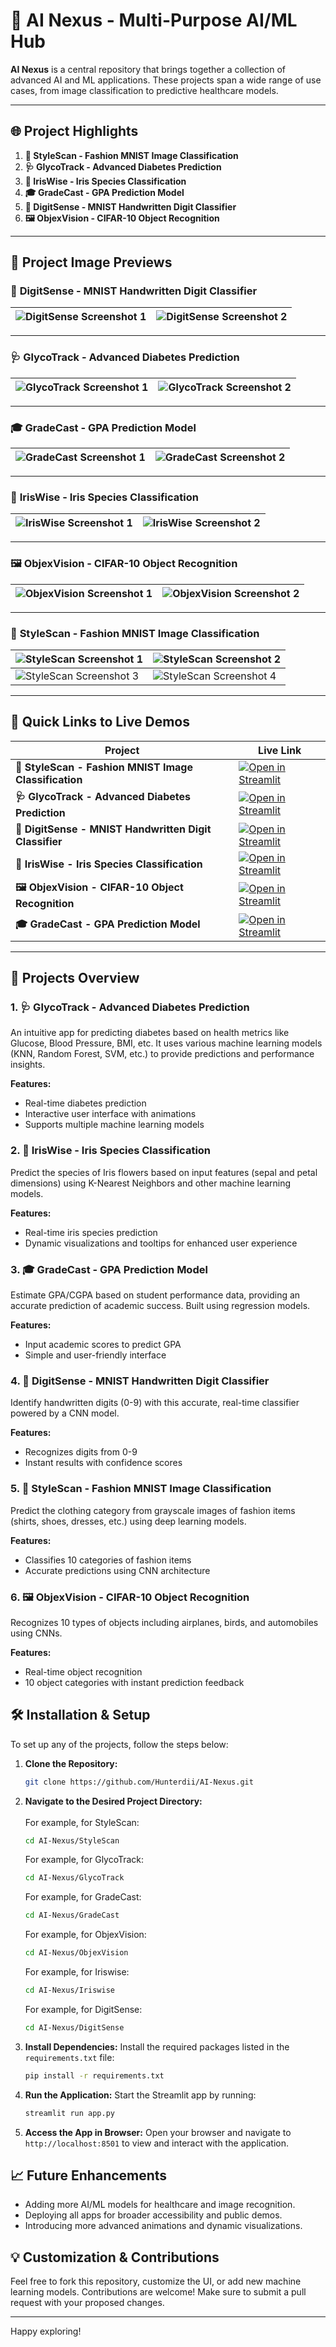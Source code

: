<!--# 🤖 AI Nexus - Multi-Purpose AI/ML Hub

**AI Nexus** is a central repository that hosts multiple AI/ML projects under one roof. From image classification to healthcare predictions, explore a diverse range of applications powered by advanced machine learning algorithms.

## Projects Included:

1. **👗 StyleScan - Fashion MNIST Image Classification**
2. **🩺 GlycoTrack - Advanced Diabetes Prediction**
3. **🌸 IrisWise - Iris Species Classification**
4. **🎓 GradeCast - GPA Prediction Model**
5. **🧮 DigitSense - MNIST Handwritten Digit Classifier**
6. **🖼️ ObjexVision - CIFAR-10 Object Recognition**



| **DigitSense**                                                                                                          | **GlycoTrack**                                                                                                           | **GradeCast**                                                                                                         |
|-------------------------------------------------------------------------------------------------------------------------|-------------------------------------------------------------------------------------------------------------------------|-----------------------------------------------------------------------------------------------------------------------|
| ![DigitSense Screenshot 1](https://github.com/user-attachments/assets/07b2da72-ab12-4b1e-a34a-eb7ea2a8f7e4)             | ![GlycoTrack Screenshot 1](https://github.com/user-attachments/assets/78e93cff-fb58-4ec3-875b-c7f7c0ede361)             | ![GradeCast Screenshot 1](https://github.com/user-attachments/assets/3edb12e1-1315-4b7c-b276-32702cc81c2b)            |
| ![DigitSense Screenshot 2](https://github.com/user-attachments/assets/5bd05631-063f-4a91-8a5c-6c17ea223734)             | ![GlycoTrack Screenshot 2](https://github.com/user-attachments/assets/77bc11b3-df18-434f-8b1c-293b28106549)             | ![GradeCast Screenshot 2](https://github.com/user-attachments/assets/7a3aefd3-b4d4-455f-b0b7-5c1a261db09a)            |

| **IrisWise**                                                                                                           | **ObjexVision**                                                                                                         | **StyleScan**                                                                                                         |
|------------------------------------------------------------------------------------------------------------------------|------------------------------------------------------------------------------------------------------------------------|-----------------------------------------------------------------------------------------------------------------------|
| ![IrisWise Screenshot 1](https://github.com/user-attachments/assets/c6eb8853-cdbf-490d-808e-321f54aac302)              | ![ObjexVision Screenshot 1](https://github.com/user-attachments/assets/cd711e2c-a57e-42e4-885d-bb2be034cedd)           | ![StyleScan Screenshot 1](https://github.com/user-attachments/assets/f77573fd-621f-4d2f-b639-6e792acbb93b)            |
| ![IrisWise Screenshot 2](https://github.com/user-attachments/assets/eabe3d13-7678-4f97-9e5d-df8dabe99338)              | ![ObjexVision Screenshot 2](https://github.com/user-attachments/assets/a47caf07-e34f-4950-a28b-5402b11169ef)           | ![StyleScan Screenshot 2](https://github.com/user-attachments/assets/9adc5e4c-2bcd-4076-9a22-0f0cf0747d69)            |

## 🚀 Quick Links to Live Demos

| **Project Name**                                     | **Live Link**                                                                                                          |
|------------------------------------------------------|----------------------------------------------------------------------------------------------------------------------------|
| **👗 StyleScan - Fashion MNIST Image Classification** | [![Open in Streamlit](https://static.streamlit.io/badges/streamlit_badge_black_white.svg)](https://stylescan.streamlit.app/) |
| **🩺 GlycoTrack - Advanced Diabetes Prediction**      | [![Open in Streamlit](https://static.streamlit.io/badges/streamlit_badge_black_white.svg)](https://glycotrack.streamlit.app/)|
| **🧮 DigitSense - MNIST Handwritten Digit Classifier**| [![Open in Streamlit](https://static.streamlit.io/badges/streamlit_badge_black_white.svg)](https://predictadigit.streamlit.app/)|
| **🌸 IrisWise - Iris Species Prediction**             | [![Open in Streamlit](https://static.streamlit.io/badges/streamlit_badge_black_white.svg)](https://iriswise.streamlit.app/)  |
| **🖼️ ObjexVision - CIFAR-10 Object Recognition**      | [![Open in Streamlit](https://static.streamlit.io/badges/streamlit_badge_black_white.svg)](https://pictoverse.streamlit.app/)|
| **🎓 GradeCast - GPA Prediction Model**               | [![Open in Streamlit](https://static.streamlit.io/badges/streamlit_badge_black_white.svg)](https://gradecast.streamlit.app/) |
-->



# 🤖 **AI Nexus - Multi-Purpose AI/ML Hub**

**AI Nexus** is a central repository that brings together a collection of advanced AI and ML applications. These projects span a wide range of use cases, from image classification to predictive healthcare models.

---

## 🌐 **Project Highlights**

1. **👗 StyleScan - Fashion MNIST Image Classification**
2. **🩺 GlycoTrack - Advanced Diabetes Prediction**
3. **🌸 IrisWise - Iris Species Classification**
4. **🎓 GradeCast - GPA Prediction Model**
5. **🧮 DigitSense - MNIST Handwritten Digit Classifier**
6. **🖼️ ObjexVision - CIFAR-10 Object Recognition**

---

## 🎨 **Project Image Previews**

### 🧮 **DigitSense - MNIST Handwritten Digit Classifier**

| ![DigitSense Screenshot 1](https://github.com/user-attachments/assets/07b2da72-ab12-4b1e-a34a-eb7ea2a8f7e4) | ![DigitSense Screenshot 2](https://github.com/user-attachments/assets/5bd05631-063f-4a91-8a5c-6c17ea223734) |
|-----------------------------------------------------------------------------------------------------------------|-----------------------------------------------------------------------------------------------------------------|

---

### 🩺 **GlycoTrack - Advanced Diabetes Prediction**

| ![GlycoTrack Screenshot 1](https://github.com/user-attachments/assets/78e93cff-fb58-4ec3-875b-c7f7c0ede361) | ![GlycoTrack Screenshot 2](https://github.com/user-attachments/assets/77bc11b3-df18-434f-8b1c-293b28106549) |
|-----------------------------------------------------------------------------------------------------------------|-----------------------------------------------------------------------------------------------------------------|

---

### 🎓 **GradeCast - GPA Prediction Model**

| ![GradeCast Screenshot 1](https://github.com/user-attachments/assets/3edb12e1-1315-4b7c-b276-32702cc81c2b)  | ![GradeCast Screenshot 2](https://github.com/user-attachments/assets/7a3aefd3-b4d4-455f-b0b7-5c1a261db09a)  |
|-----------------------------------------------------------------------------------------------------------------|-----------------------------------------------------------------------------------------------------------------|

---

### 🌸 **IrisWise - Iris Species Classification**

| ![IrisWise Screenshot 1](https://github.com/user-attachments/assets/c6eb8853-cdbf-490d-808e-321f54aac302)  | ![IrisWise Screenshot 2](https://github.com/user-attachments/assets/eabe3d13-7678-4f97-9e5d-df8dabe99338)  |
|-----------------------------------------------------------------------------------------------------------------|-----------------------------------------------------------------------------------------------------------------|

---

### 🖼️ **ObjexVision - CIFAR-10 Object Recognition**

| ![ObjexVision Screenshot 1](https://github.com/user-attachments/assets/cd711e2c-a57e-42e4-885d-bb2be034cedd) | ![ObjexVision Screenshot 2](https://github.com/user-attachments/assets/a47caf07-e34f-4950-a28b-5402b11169ef) |
|-----------------------------------------------------------------------------------------------------------------|-----------------------------------------------------------------------------------------------------------------|

---

### 👗 **StyleScan - Fashion MNIST Image Classification**

| ![StyleScan Screenshot 1](https://github.com/user-attachments/assets/f77573fd-621f-4d2f-b639-6e792acbb93b)  | ![StyleScan Screenshot 2](https://github.com/user-attachments/assets/9adc5e4c-2bcd-4076-9a22-0f0cf0747d69)  |
|-----------------------------------------------------------------------------------------------------------------|-----------------------------------------------------------------------------------------------------------------|
| ![StyleScan Screenshot 3](https://github.com/user-attachments/assets/a018a967-07f5-42cd-9135-366462521840)  | ![StyleScan Screenshot 4](https://github.com/user-attachments/assets/46b9f961-b50e-4813-b201-aedd4441ef7d)  |

---

## 🚀 **Quick Links to Live Demos**

| **Project**                                          | **Live Link**                                                                                                          |
|------------------------------------------------------|-----------------------------------------------------------------------------------------------------------------------|
| **👗 StyleScan - Fashion MNIST Image Classification** | [![Open in Streamlit](https://static.streamlit.io/badges/streamlit_badge_black_white.svg)](https://stylescan.streamlit.app/) |
| **🩺 GlycoTrack - Advanced Diabetes Prediction**      | [![Open in Streamlit](https://static.streamlit.io/badges/streamlit_badge_black_white.svg)](https://glycotrack.streamlit.app/)|
| **🧮 DigitSense - MNIST Handwritten Digit Classifier**| [![Open in Streamlit](https://static.streamlit.io/badges/streamlit_badge_black_white.svg)](https://predictadigit.streamlit.app/)|
| **🌸 IrisWise - Iris Species Classification**        | [![Open in Streamlit](https://static.streamlit.io/badges/streamlit_badge_black_white.svg)](https://iriswise.streamlit.app/) |
| **🖼️ ObjexVision - CIFAR-10 Object Recognition**      | [![Open in Streamlit](https://static.streamlit.io/badges/streamlit_badge_black_white.svg)](https://objexvision.streamlit.app/)|
| **🎓 GradeCast - GPA Prediction Model**               | [![Open in Streamlit](https://static.streamlit.io/badges/streamlit_badge_black_white.svg)](https://gradecast.streamlit.app/) |

---

## 📂 Projects Overview

### 1. **🩺 GlycoTrack - Advanced Diabetes Prediction**

An intuitive app for predicting diabetes based on health metrics like Glucose, Blood Pressure, BMI, etc. It uses various machine learning models (KNN, Random Forest, SVM, etc.) to provide predictions and performance insights.

**Features:**
- Real-time diabetes prediction
- Interactive user interface with animations
- Supports multiple machine learning models

### 2. **🌸 IrisWise - Iris Species Classification**

Predict the species of Iris flowers based on input features (sepal and petal dimensions) using K-Nearest Neighbors and other machine learning models.

**Features:**
- Real-time iris species prediction
- Dynamic visualizations and tooltips for enhanced user experience

### 3. **🎓 GradeCast - GPA Prediction Model**

Estimate GPA/CGPA based on student performance data, providing an accurate prediction of academic success. Built using regression models.

**Features:**
- Input academic scores to predict GPA
- Simple and user-friendly interface

### 4. **🧮 DigitSense - MNIST Handwritten Digit Classifier**

Identify handwritten digits (0-9) with this accurate, real-time classifier powered by a CNN model.

**Features:**
- Recognizes digits from 0-9
- Instant results with confidence scores

### 5. **👗 StyleScan - Fashion MNIST Image Classification**

Predict the clothing category from grayscale images of fashion items (shirts, shoes, dresses, etc.) using deep learning models.

**Features:**
- Classifies 10 categories of fashion items
- Accurate predictions using CNN architecture

### 6. **🖼️ ObjexVision - CIFAR-10 Object Recognition**

Recognizes 10 types of objects including airplanes, birds, and automobiles using CNNs.

**Features:**
- Real-time object recognition
- 10 object categories with instant prediction feedback

## 🛠️ Installation & Setup

To set up any of the projects, follow the steps below:

1. **Clone the Repository:**
   ```bash
   git clone https://github.com/Hunterdii/AI-Nexus.git
   ```

2. **Navigate to the Desired Project Directory:**
   <br/>
   <br/>
   For example, for StyleScan:
   ```bash
   cd AI-Nexus/StyleScan
   ```
   For example, for GlycoTrack:
   ```bash
   cd AI-Nexus/GlycoTrack
   ```
   For example, for GradeCast:
   ```bash
   cd AI-Nexus/GradeCast
   ```
   For example, for ObjexVision:
   ```bash
   cd AI-Nexus/ObjexVision
   ```
   For example, for Iriswise:
   ```bash
   cd AI-Nexus/Iriswise
   ```
   For example, for DigitSense:
   ```bash
   cd AI-Nexus/DigitSense
   ```

4. **Install Dependencies:**
   Install the required packages listed in the `requirements.txt` file:
   ```bash
   pip install -r requirements.txt
   ```

5. **Run the Application:**
   Start the Streamlit app by running:
   ```bash
   streamlit run app.py
   ```

6. **Access the App in Browser:**
   Open your browser and navigate to `http://localhost:8501` to view and interact with the application.

## 📈 Future Enhancements

- Adding more AI/ML models for healthcare and image recognition.
- Deploying all apps for broader accessibility and public demos.
- Introducing more advanced animations and dynamic visualizations.

## 💡 Customization & Contributions

Feel free to fork this repository, customize the UI, or add new machine learning models. Contributions are welcome! Make sure to submit a pull request with your proposed changes.

---

Happy exploring!
